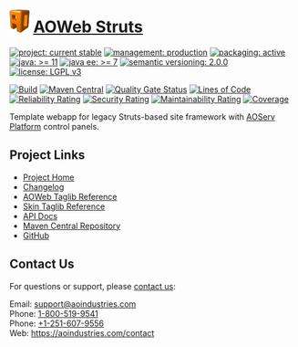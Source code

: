 # [<img src="ao-logo.png" alt="AO Logo" width="35" height="40">](https://github.com/ao-apps) [AOWeb Struts](https://github.com/ao-apps/aoweb-struts)

[![project: current stable](https://aoindustries.com/ao-badges/project-current-stable.svg)](https://aoindustries.com/life-cycle#project-current-stable)
[![management: production](https://aoindustries.com/ao-badges/management-production.svg)](https://aoindustries.com/life-cycle#management-production)
[![packaging: active](https://aoindustries.com/ao-badges/packaging-active.svg)](https://aoindustries.com/life-cycle#packaging-active)  
[![java: &gt;= 11](https://aoindustries.com/ao-badges/java-11.svg)](https://docs.oracle.com/en/java/javase/11/)
[![java ee: &gt;= 7](https://aoindustries.com/ao-badges/javaee-7.svg)](https://docs.oracle.com/javaee/7/)
[![semantic versioning: 2.0.0](https://aoindustries.com/ao-badges/semver-2.0.0.svg)](http://semver.org/spec/v2.0.0.html)
[![license: LGPL v3](https://aoindustries.com/ao-badges/license-lgpl-3.0.svg)](https://www.gnu.org/licenses/lgpl-3.0)

[![Build](https://github.com/ao-apps/aoweb-struts/workflows/Build/badge.svg?branch=master)](https://github.com/ao-apps/aoweb-struts/actions?query=workflow%3ABuild)
[![Maven Central](https://maven-badges.herokuapp.com/maven-central/com.aoindustries/aoweb-struts/badge.svg)](https://maven-badges.herokuapp.com/maven-central/com.aoindustries/aoweb-struts)
[![Quality Gate Status](https://sonarcloud.io/api/project_badges/measure?branch=master&project=com.aoapps.platform%3Aaoapps-brands&metric=alert_status)](https://sonarcloud.io/dashboard?branch=master&id=com.aoapps.platform%3Aaoapps-brands)
[![Lines of Code](https://sonarcloud.io/api/project_badges/measure?branch=master&project=com.aoapps.platform%3Aaoapps-brands&metric=ncloc)](https://sonarcloud.io/component_measures?branch=master&id=com.aoapps.platform%3Aaoapps-brands&metric=ncloc)  
[![Reliability Rating](https://sonarcloud.io/api/project_badges/measure?branch=master&project=com.aoapps.platform%3Aaoapps-brands&metric=reliability_rating)](https://sonarcloud.io/component_measures?branch=master&id=com.aoapps.platform%3Aaoapps-brands&metric=Reliability)
[![Security Rating](https://sonarcloud.io/api/project_badges/measure?branch=master&project=com.aoapps.platform%3Aaoapps-brands&metric=security_rating)](https://sonarcloud.io/component_measures?branch=master&id=com.aoapps.platform%3Aaoapps-brands&metric=Security)
[![Maintainability Rating](https://sonarcloud.io/api/project_badges/measure?branch=master&project=com.aoapps.platform%3Aaoapps-brands&metric=sqale_rating)](https://sonarcloud.io/component_measures?branch=master&id=com.aoapps.platform%3Aaoapps-brands&metric=Maintainability)
[![Coverage](https://sonarcloud.io/api/project_badges/measure?branch=master&project=com.aoapps.platform%3Aaoapps-brands&metric=coverage)](https://sonarcloud.io/component_measures?branch=master&id=com.aoapps.platform%3Aaoapps-brands&metric=Coverage)

Template webapp for legacy Struts-based site framework with [AOServ Platform](https://aoindustries.com/aoserv/) control panels.

## Project Links
* [Project Home](https://aoindustries.com/aoweb-struts/)
* [Changelog](https://aoindustries.com/aoweb-struts/changelog)
* [AOWeb Taglib Reference](https://aoindustries.com/aoweb-struts/aoweb-struts-aoweb.tld/)
* [Skin Taglib Reference](https://aoindustries.com/aoweb-struts/aoweb-struts-skin.tld/)
* [API Docs](https://aoindustries.com/aoweb-struts/apidocs/)
* [Maven Central Repository](https://central.sonatype.com/search?namespace=com.aoindustries&q=a%3Aaoweb-struts)
* [GitHub](https://github.com/ao-apps/aoweb-struts)

## Contact Us
For questions or support, please [contact us](https://aoindustries.com/contact):

Email: [support@aoindustries.com](mailto:support@aoindustries.com)  
Phone: [1-800-519-9541](tel:1-800-519-9541)  
Phone: [+1-251-607-9556](tel:+1-251-607-9556)  
Web: https://aoindustries.com/contact
